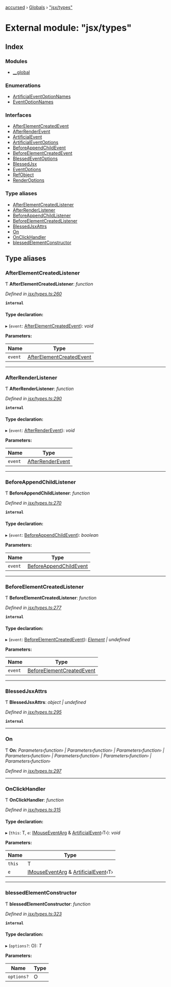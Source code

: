 [accursed](../README.md) › [Globals](../globals.md) › ["jsx/types"](_jsx_types_.md)

# External module: "jsx/types"

## Index

### Modules

* [__global](_jsx_types_.__global.md)

### Enumerations

* [ArtificialEventOptionNames](../enums/_jsx_types_.artificialeventoptionnames.md)
* [EventOptionNames](../enums/_jsx_types_.eventoptionnames.md)

### Interfaces

* [AfterElementCreatedEvent](../interfaces/_jsx_types_.afterelementcreatedevent.md)
* [AfterRenderEvent](../interfaces/_jsx_types_.afterrenderevent.md)
* [ArtificialEvent](../interfaces/_jsx_types_.artificialevent.md)
* [ArtificialEventOptions](../interfaces/_jsx_types_.artificialeventoptions.md)
* [BeforeAppendChildEvent](../interfaces/_jsx_types_.beforeappendchildevent.md)
* [BeforeElementCreatedEvent](../interfaces/_jsx_types_.beforeelementcreatedevent.md)
* [BlessedEventOptions](../interfaces/_jsx_types_.blessedeventoptions.md)
* [BlessedJsx](../interfaces/_jsx_types_.blessedjsx.md)
* [EventOptions](../interfaces/_jsx_types_.eventoptions.md)
* [RefObject](../interfaces/_jsx_types_.refobject.md)
* [RenderOptions](../interfaces/_jsx_types_.renderoptions.md)

### Type aliases

* [AfterElementCreatedListener](_jsx_types_.md#afterelementcreatedlistener)
* [AfterRenderListener](_jsx_types_.md#afterrenderlistener)
* [BeforeAppendChildListener](_jsx_types_.md#beforeappendchildlistener)
* [BeforeElementCreatedListener](_jsx_types_.md#beforeelementcreatedlistener)
* [BlessedJsxAttrs](_jsx_types_.md#blessedjsxattrs)
* [On](_jsx_types_.md#on)
* [OnClickHandler](_jsx_types_.md#onclickhandler)
* [blessedElementConstructor](_jsx_types_.md#blessedelementconstructor)

## Type aliases

###  AfterElementCreatedListener

Ƭ **AfterElementCreatedListener**: *function*

*Defined in [jsx/types.ts:260](https://github.com/cancerberoSgx/accursed/blob/468bf3c/src/jsx/types.ts#L260)*

**`internal`** 

#### Type declaration:

▸ (`event`: [AfterElementCreatedEvent](../interfaces/_jsx_types_.afterelementcreatedevent.md)): *void*

**Parameters:**

Name | Type |
------ | ------ |
`event` | [AfterElementCreatedEvent](../interfaces/_jsx_types_.afterelementcreatedevent.md) |

___

###  AfterRenderListener

Ƭ **AfterRenderListener**: *function*

*Defined in [jsx/types.ts:290](https://github.com/cancerberoSgx/accursed/blob/468bf3c/src/jsx/types.ts#L290)*

**`internal`** 

#### Type declaration:

▸ (`event`: [AfterRenderEvent](../interfaces/_jsx_types_.afterrenderevent.md)): *void*

**Parameters:**

Name | Type |
------ | ------ |
`event` | [AfterRenderEvent](../interfaces/_jsx_types_.afterrenderevent.md) |

___

###  BeforeAppendChildListener

Ƭ **BeforeAppendChildListener**: *function*

*Defined in [jsx/types.ts:270](https://github.com/cancerberoSgx/accursed/blob/468bf3c/src/jsx/types.ts#L270)*

**`internal`** 

#### Type declaration:

▸ (`event`: [BeforeAppendChildEvent](../interfaces/_jsx_types_.beforeappendchildevent.md)): *boolean*

**Parameters:**

Name | Type |
------ | ------ |
`event` | [BeforeAppendChildEvent](../interfaces/_jsx_types_.beforeappendchildevent.md) |

___

###  BeforeElementCreatedListener

Ƭ **BeforeElementCreatedListener**: *function*

*Defined in [jsx/types.ts:277](https://github.com/cancerberoSgx/accursed/blob/468bf3c/src/jsx/types.ts#L277)*

**`internal`** 

#### Type declaration:

▸ (`event`: [BeforeElementCreatedEvent](../interfaces/_jsx_types_.beforeelementcreatedevent.md)): *[Element](../interfaces/_jsx_types_.__global.jsx.element.md) | undefined*

**Parameters:**

Name | Type |
------ | ------ |
`event` | [BeforeElementCreatedEvent](../interfaces/_jsx_types_.beforeelementcreatedevent.md) |

___

###  BlessedJsxAttrs

Ƭ **BlessedJsxAttrs**: *object | undefined*

*Defined in [jsx/types.ts:295](https://github.com/cancerberoSgx/accursed/blob/468bf3c/src/jsx/types.ts#L295)*

**`internal`** 

___

###  On

Ƭ **On**: *Parameters‹function› | Parameters‹function› | Parameters‹function› | Parameters‹function› | Parameters‹function› | Parameters‹function› | Parameters‹function›*

*Defined in [jsx/types.ts:297](https://github.com/cancerberoSgx/accursed/blob/468bf3c/src/jsx/types.ts#L297)*

___

###  OnClickHandler

Ƭ **OnClickHandler**: *function*

*Defined in [jsx/types.ts:315](https://github.com/cancerberoSgx/accursed/blob/468bf3c/src/jsx/types.ts#L315)*

#### Type declaration:

▸ (`this`: T, `e`: [IMouseEventArg](../interfaces/_declarations_blessed_d_.widgets.events.imouseeventarg.md) & [ArtificialEvent](../interfaces/_jsx_types_.artificialevent.md)‹T›): *void*

**Parameters:**

Name | Type |
------ | ------ |
`this` | T |
`e` | [IMouseEventArg](../interfaces/_declarations_blessed_d_.widgets.events.imouseeventarg.md) & [ArtificialEvent](../interfaces/_jsx_types_.artificialevent.md)‹T› |

___

###  blessedElementConstructor

Ƭ **blessedElementConstructor**: *function*

*Defined in [jsx/types.ts:323](https://github.com/cancerberoSgx/accursed/blob/468bf3c/src/jsx/types.ts#L323)*

**`internal`** 

#### Type declaration:

▸ (`options?`: O): *T*

**Parameters:**

Name | Type |
------ | ------ |
`options?` | O |

